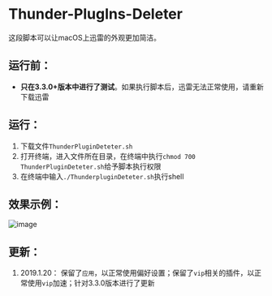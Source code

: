 
# Thunder-PlugIns-Deleter

这段脚本可以让macOS上迅雷的外观更加简洁。

## 运行前：

* **只在3.3.0+版本中进行了测试**。如果执行脚本后，迅雷无法正常使用，请重新下载迅雷

## 运行：

1. 下载文件`ThunderPluginDeteter.sh`
2. 打开终端，进入文件所在目录，在终端中执行`chmod 700 ThunderPluginDeteter.sh`给予脚本执行权限
3. 在终端中输入`./ThunderpluginDeteter.sh`执行shell

## 效果示例：

![image](https://github.com/ludanxer/Thunder-PlugIns-Deleter/raw/master/images/image.png)

## 更新：

1. 2019.1.20： 保留了`应用`，以正常使用偏好设置；保留了`vip`相关的插件，以正常使用`vip`加速；针对3.3.0版本进行了更新